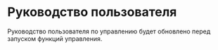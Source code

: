 # Руководство пользователя

Руководство пользователя по управлению будет обновлено перед запуском функций управления.
